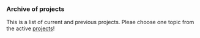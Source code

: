 ### Archive of projects
This is a list of current and previous projects. Pleae choose one topic from the active [projects](../ListOfProjects.md)! 
